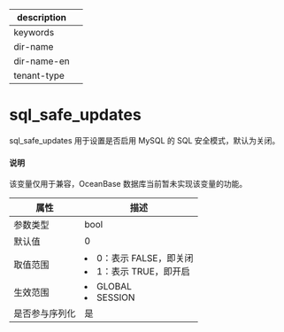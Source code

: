 |description||
|---|---|
|keywords||
|dir-name||
|dir-name-en||
|tenant-type||

# sql_safe_updates

sql_safe_updates 用于设置是否启用 MySQL 的 SQL 安全模式，默认为关闭。

  <main id="notice" type='explain'>
    <h4>说明</h4>
    <p>该变量仅用于兼容，OceanBase 数据库当前暂未实现该变量的功能。</p>
  </main>

| **属性**  |                                                          **描述**                                                          |
|---------|--------------------------------------------------------------------------------------------------------------------------|
| 参数类型    | bool                                  |
| 默认值     | 0                                     |
| 取值范围    | <li> 0：表示 FALSE，即关闭   <li> 1：表示 TRUE，即开启    |
| 生效范围    | <li> GLOBAL   <li> SESSION                  |
| 是否参与序列化 | 是                                     |
